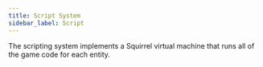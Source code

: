 ```yaml
---
title: Script System
sidebar_label: Script
---
```


The scripting system implements a Squirrel virtual machine that runs all of the game code for each entity.